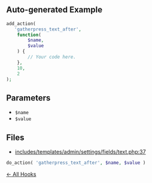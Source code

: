 ## Auto-generated Example

```php
add_action(
   'gatherpress_text_after',
    function(
        $name,
        $value
    ) {
        // Your code here.
    },
    10,
    2
);
```

## Parameters

- `$name`
- `$value`

## Files

- [includes/templates/admin/settings/fields/text.php:37](https://github.com/GatherPress/gatherpress/blob/develop/includes/templates/admin/settings/fields/text.php#L37)
```php
do_action( 'gatherpress_text_after', $name, $value )
```



[← All Hooks](Hooks)
